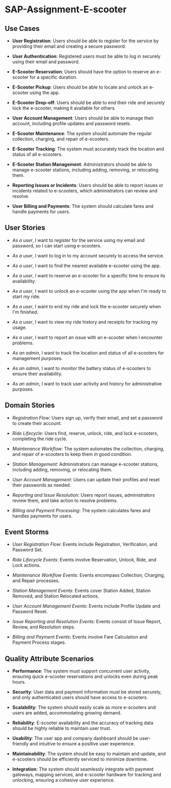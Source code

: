 # SAP-Assignment-E-scooter


## Use Cases
- **User Registration**: Users should be able to register for the service by providing their email and creating a secure password.

- **User Authentication**: Registered users must be able to log in securely using their email and password.

- **E-Scooter Reservation**: Users should have the option to reserve an e-scooter for a specific duration.

- **E-Scooter Pickup**: Users should be able to locate and unlock an e-scooter using the app.

- **E-Scooter Drop-off**: Users should be able to end their ride and securely lock the e-scooter, making it available for others.

- **User Account Management**: Users should be able to manage their account, including profile updates and password resets.

- **E-Scooter Maintenance**: The system should automate the regular collection, charging, and repair of e-scooters.

- **E-Scooter Tracking**: The system must accurately track the location and status of all e-scooters.

- **E-Scooter Station Management**: Administrators should be able to manage e-scooter stations, including adding, removing, or relocating them.

- **Reporting Issues or Incidents**: Users should be able to report issues or incidents related to e-scooters, which administrators can review and resolve.

- **User Billing and Payments**: The system should calculate fares and handle payments for users.

## User Stories
- *As a user*, I want to register for the service using my email and password, so I can start using e-scooters.

- *As a user*, I want to log in to my account securely to access the service.

- *As a user*, I want to find the nearest available e-scooter using the app.

- *As a user*, I want to reserve an e-scooter for a specific time to ensure its availability.

- *As a user*, I want to unlock an e-scooter using the app when I'm ready to start my ride.

- *As a user*, I want to end my ride and lock the e-scooter securely when I'm finished.

- *As a user*, I want to view my ride history and receipts for tracking my usage.

- *As a user*, I want to report an issue with an e-scooter when I encounter problems.

- *As an admin*, I want to track the location and status of all e-scooters for management purposes.

- *As an admin*, I want to monitor the battery status of e-scooters to ensure their availability.

- *As an admin*, I want to track user activity and history for administrative purposes.

## Domain Stories
- *Registration Flow*: Users sign up, verify their email, and set a password to create their account.

- *Ride Lifecycle*: Users find, reserve, unlock, ride, and lock e-scooters, completing the ride cycle.

- *Maintenance Workflow*: The system automates the collection, charging, and repair of e-scooters to keep them in good condition.

- *Station Management*: Administrators can manage e-scooter stations, including adding, removing, or relocating them.

- *User Account Management*: Users can update their profiles and reset their passwords as needed.

- *Reporting and Issue Resolution*: Users report issues, administrators review them, and take action to resolve problems.

- *Billing and Payment Processing*: The system calculates fares and handles payments for users.

## Event Storms
- *User Registration Flow*: Events include Registration, Verification, and Password Set.

- *Ride Lifecycle Events*: Events involve Reservation, Unlock, Ride, and Lock actions.

- *Maintenance Workflow Events*: Events encompass Collection, Charging, and Repair processes.

- *Station Management Events*: Events cover Station Added, Station Removed, and Station Relocated actions.

- *User Account Management Events*: Events include Profile Update and Password Reset.

- *Issue Reporting and Resolution Events*: Events consist of Issue Report, Review, and Resolution steps.

- *Billing and Payment Events*: Events involve Fare Calculation and Payment Process stages.

## Quality Attribute Scenarios
- **Performance**: The system must support concurrent user activity, ensuring quick e-scooter reservations and unlocks even during peak hours.

- **Security**: User data and payment information must be stored securely, and only authenticated users should have access to e-scooters.

- **Scalability**: The system should easily scale as more e-scooters and users are added, accommodating growing demand.

- **Reliability**: E-scooter availability and the accuracy of tracking data should be highly reliable to maintain user trust.

- **Usability**: The user app and company dashboard should be user-friendly and intuitive to ensure a positive user experience.

- **Maintainability**: The system should be easy to maintain and update, and e-scooters should be efficiently serviced to minimize downtime.

- **Integration**: The system should seamlessly integrate with payment gateways, mapping services, and e-scooter hardware for tracking and unlocking, ensuring a cohesive user experience.
